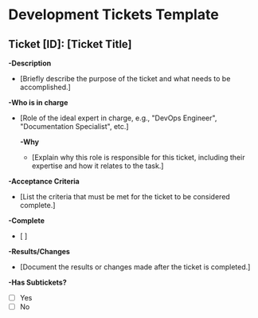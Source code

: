 # Development Tickets Template

## Ticket [ID]: [Ticket Title]
**-Description**  
- [Briefly describe the purpose of the ticket and what needs to be accomplished.]

**-Who is in charge**  
- [Role of the ideal expert in charge, e.g., "DevOps Engineer", "Documentation Specialist", etc.]

  **-Why**  
  - [Explain why this role is responsible for this ticket, including their expertise and how it relates to the task.]

**-Acceptance Criteria**  
- [List the criteria that must be met for the ticket to be considered complete.]

**-Complete**  
- [ ]

**-Results/Changes**  
- [Document the results or changes made after the ticket is completed.]

**-Has Subtickets?**  
  - [ ] Yes
  - [ ] No
